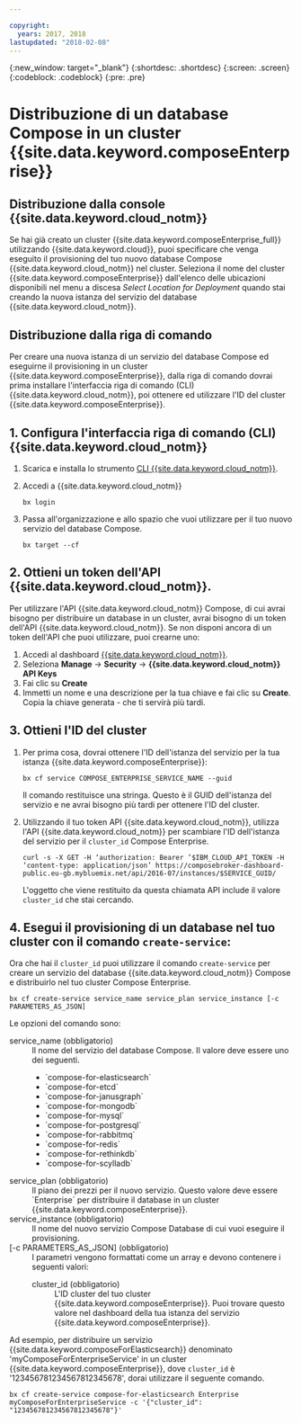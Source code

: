 ```yaml
---

copyright:
  years: 2017, 2018
lastupdated: "2018-02-08"
---
```


{:new_window: target="_blank"}
{:shortdesc: .shortdesc}
{:screen: .screen}
{:codeblock: .codeblock}
{:pre: .pre}

# Distribuzione di un database Compose in un cluster {{site.data.keyword.composeEnterprise}} 

## Distribuzione dalla console {{site.data.keyword.cloud_notm}} 

Se hai già creato un cluster {{site.data.keyword.composeEnterprise_full}} utilizzando {{site.data.keyword.cloud}}, puoi specificare che venga eseguito il provisioning del tuo nuovo database Compose {{site.data.keyword.cloud_notm}} nel cluster. Seleziona il nome del cluster {{site.data.keyword.composeEnterprise}} dall'elenco delle ubicazioni disponibili nel menu a discesa *Select Location for Deployment* quando stai creando la nuova istanza del servizio del database {{site.data.keyword.cloud_notm}}.

## Distribuzione dalla riga di comando

Per creare una nuova istanza di un servizio del database Compose ed eseguirne il provisioning in un cluster {{site.data.keyword.composeEnterprise}}, dalla riga di comando dovrai prima installare l'interfaccia riga di comando (CLI) {{site.data.keyword.cloud_notm}}, poi ottenere ed utilizzare l'ID del cluster {{site.data.keyword.composeEnterprise}}.

## 1. Configura l'interfaccia riga di comando (CLI) {{site.data.keyword.cloud_notm}}  

1. Scarica e installa lo strumento [CLI {{site.data.keyword.cloud_notm}}](https://console.bluemix.net/docs/cli/reference/bluemix_cli/download_cli.html).
2. Accedi a {{site.data.keyword.cloud_notm}}

    ```
    bx login
    ```

3. Passa all'organizzazione e allo spazio che vuoi utilizzare per il tuo nuovo servizio del database Compose.

    ```
    bx target --cf
    ```

## 2. Ottieni un token dell'API {{site.data.keyword.cloud_notm}}.

Per utilizzare l'API {{site.data.keyword.cloud_notm}} Compose, di cui avrai bisogno per distribuire un database in un cluster, avrai bisogno di un token dell'API {{site.data.keyword.cloud_notm}}. Se non disponi ancora di un token dell'API che puoi utilizzare, puoi crearne uno:

1. Accedi al dashboard [{{site.data.keyword.cloud_notm}}](console.{DomainName}.bluemix.net).
2. Seleziona **Manage** -> **Security** -> **{{site.data.keyword.cloud_notm}} API Keys**
3. Fai clic su **Create**
4. Immetti un nome e una descrizione per la tua chiave e fai clic su **Create**. Copia la chiave generata - che ti servirà più tardi.

## 3. Ottieni l'ID del cluster

1. Per prima cosa, dovrai ottenere l'ID dell'istanza del servizio per la tua istanza {{site.data.keyword.composeEnterprise}}:

    ```
    bx cf service COMPOSE_ENTERPRISE_SERVICE_NAME --guid
    ```

    Il comando restituisce una stringa. Questo è il GUID dell'istanza del servizio e ne avrai bisogno più tardi per ottenere l'ID del cluster.

2. Utilizzando il tuo token API {{site.data.keyword.cloud_notm}}, utilizza l'API {{site.data.keyword.cloud_notm}} per scambiare l'ID dell'istanza del servizio per il `cluster_id` Compose Enterprise.

    ```
    curl -s -X GET -H ‘authorization: Bearer ’$IBM_CLOUD_API_TOKEN -H ‘content-type: application/json’ https://composebroker-dashboard-public.eu-gb.mybluemix.net/api/2016-07/instances/$SERVICE_GUID/
    ```

    L'oggetto che viene restituito da questa chiamata API include il valore `cluster_id` che stai cercando.

## 4. Esegui il provisioning di un database nel tuo cluster con il comando `create-service`:

Ora che hai il `cluster_id` puoi utilizzare il comando `create-service` per creare un servizio del database {{site.data.keyword.cloud_notm}} Compose e distribuirlo nel tuo cluster Compose Enterprise.


```
bx cf create-service service_name service_plan service_instance [-c PARAMETERS_AS_JSON]
```

Le opzioni del comando sono:

<dl>
<dt>service_name (obbligatorio)</dt>
<dd>
Il nome del servizio del database Compose. Il valore deve essere uno dei seguenti.
    <ul>
        <li>`compose-for-elasticsearch`</li>
        <li>`compose-for-etcd`</li>
        <li>`compose-for-janusgraph`</li>
        <li>`compose-for-mongodb`</li>
        <li>`compose-for-mysql`</li>
        <li>`compose-for-postgresql`</li>
        <li>`compose-for-rabbitmq`</li>
        <li>`compose-for-redis`</li>
        <li>`compose-for-rethinkdb`</li>
        <li>`compose-for-scylladb`</li>
    </ul>
</dd>
<dt>service_plan (obbligatorio)</dt>
<dd>
Il piano dei prezzi per il nuovo servizio. Questo valore deve essere `Enterprise` per distribuire il database in un cluster {{site.data.keyword.composeEnterprise}}.
</dd>
<dt>service_instance (obbligatorio)</dt>
<dd>
Il nome del nuovo servizio Compose Database di cui vuoi eseguire il provisioning.
</dd>
<dt>[-c PARAMETERS_AS_JSON] (obbligatorio)</dt>
<dd>
I parametri vengono formattati come un array e devono contenere i seguenti valori:
    <dl>
    <dt>cluster_id (obbligatorio)</dt>
    <dd>L'ID cluster del tuo cluster {{site.data.keyword.composeEnterprise}}. Puoi trovare questo valore nel dashboard della tua istanza del servizio {{site.data.keyword.composeEnterprise}}.
    </dd>
    </dl>
</dd>
</dl>

Ad esempio, per distribuire un servizio {{site.data.keyword.composeForElasticsearch}} denominato 'myComposeForEnterpriseService' in un cluster {{site.data.keyword.composeEnterprise}}, dove `cluster_id` è '123456781234567812345678', dorai utilizzare il seguente comando.

```
bx cf create-service compose-for-elasticsearch Enterprise myComposeForEnterpriseService -c '{"cluster_id": "123456781234567812345678"}'
```
